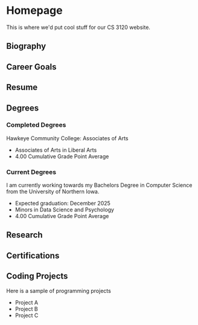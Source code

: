 # Homepage
This is where we'd put cool stuff for our CS 3120 website. 

## Biography


## Career Goals

## Resume 

## Degrees
### Completed Degrees
Hawkeye Community College: Associates of Arts
* Associates of Arts in Liberal Arts
* 4.00 Cumulative Grade Point Average

### Current Degrees
I am currently working towards my Bachelors Degree in Computer Science from the University of Northern Iowa.
* Expected graduation: December 2025
* Minors in Data Science and Psychology
* 4.00 Cumulative Grade Point Average

## Research

## Certifications 

## Coding Projects
Here is a sample of programming projects 
* Project A
* Project B
* Project C
